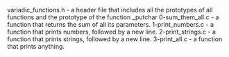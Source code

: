variadic_functions.h - a header file that includes all the prototypes of all functions and the prototype of the function _putchar
0-sum_them_all.c - a function that returns the sum of all its parameters.
1-print_numbers.c - a function that prints numbers, followed by a new line.
2-print_strings.c - a function that prints strings, followed by a new line.
3-print_all.c - a function that prints anything.
